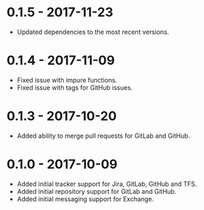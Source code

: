 # 0.1.5 - 2017-11-23

- Updated dependencies to the most recent versions.

# 0.1.4 - 2017-11-09

- Fixed issue with impure functions.
- Fixed issue with tags for GitHub issues.

# 0.1.3 - 2017-10-20

- Added ability to merge pull requests for GitLab and GitHub.

# 0.1.0 - 2017-10-09

- Added initial tracker support for Jira, GitLab, GitHub and TFS.
- Added initial repository support for GitLab and GitHub.
- Added initial messaging support for Exchange.
